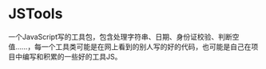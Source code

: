 # JSTools
一个JavaScript写的工具包，包含处理字符串、日期、身份证校验、判断空值......，每一个工具类可能是在网上看到的别人写的好的代码，也可能是自己在项目中编写和积累的一些好的工具JS。
